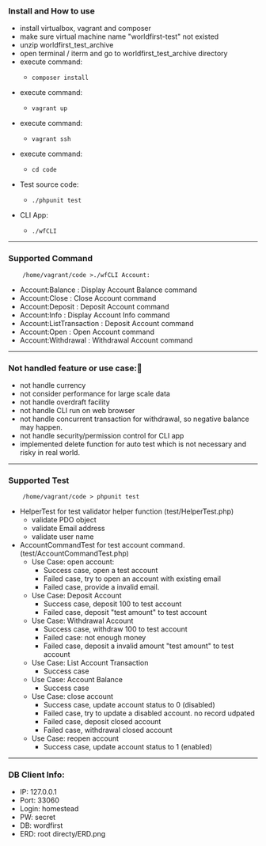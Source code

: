 ### Install and How to use
- install virtualbox, vagrant and composer
- make sure virtual machine name "worldfirst-test" not existed
- unzip worldfirst_test_archive 
- open terminal / iterm and go to worldfirst_test_archive directory
- execute command:    
    -     composer install
- execute command: 
    -     vagrant up
- execute command: 
    -     vagrant ssh 
- execute command: 
    -     cd code
- Test source code: 
    -     ./phpunit test
- CLI App: 
    -     ./wfCLI 

----
### Supported Command 
        /home/vagrant/code >./wfCLI Account:
-  Account:Balance          : Display Account Balance command
-  Account:Close            : Close Account command
-  Account:Deposit          : Deposit Account command
-  Account:Info             : Display Account Info command
-  Account:ListTransaction  : Deposit Account command
-  Account:Open             : Open Account command
-  Account:Withdrawal       : Withdrawal Account command

----
### Not handled feature or use case:🙉
- not handle currency
- not consider performance for large scale data
- not handle overdraft facility
- not handle CLI run on web browser
- not handle concurrent transaction for withdrawal, so negative balance may happen.
- not handle security/permission control for CLI app
- implemented delete function for auto test which is not necessary and risky in real world.

----
### Supported Test 
        /home/vagrant/code > phpunit test
- HelperTest for test validator helper function (test/HelperTest.php)
    - validate PDO object
    - validate Email address
    - validate user name 
- AccountCommandTest for test account command. (test/AccountCommandTest.php)
    - Use Case: open account:
        * Success case, open a test account
        * Failed case, try to open an account with existing email
        * Failed case, provide a invalid email.
    - Use Case: Deposit Account
        * Success case, deposit 100 to test account
        * Failed case, deposit "test amount" to test account
    - Use Case: Withdrawal Account
        * Success case, withdraw 100 to test account
        * Failed case: not enough money 
        * Failed case, deposit a invalid amount "test amount" to test account
    - Use Case: List Account Transaction
        * Success case
    - Use Case: Account Balance
        *  Success case
    - Use Case: close account
        * Success case, update account status to 0 (disabled)
        * Failed case, try to update a disabled account. no record udpated
        * Failed case, deposit closed account
        * Failed case, withdrawal closed account
    - Use Case: reopen account
        * Success case, update account status to 1 (enabled)

----
### DB Client Info: 
- IP: 127.0.0.1
- Port: 33060
- Login: homestead
- PW: secret
- DB: wordfirst
- ERD: root directy/ERD.png

